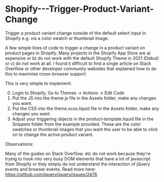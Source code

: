 # Shopify---Trigger-Product-Variant-Change
Trigger a product variant change outside of the default select input in Shopify e.g. via a color swatch or thumbnail image.

A few simple lines of code to trigger a change in a product variant on product pages in Shopify. Many projects in the Shopify App Store are a) expensive or b) do not work with the default Shopify Theme in 2021 (Debut) or c) do not work at all. I found it difficult to find a single article on Stack Overflow or other developer community websites that explained how to do this to maximise cross-browser support.

This is very simple to implement:

0. Login to Shopify, Go to Themes -> Actions -> Edit Code
1. Put the JS into the theme.js file in the Assets folder, make any changes you want.
2. Put the CSS into the theme.scss.liquid file in the Assets folder, make any changes you want.
3. Adjust your triggering objects in the product-template.liquid file in the Snippets folder from the example provided. These are the color swatches or thumbnail images that you want the user to be able to click on to change the active product variant.

Observations:

Many of the guides on Stack Overflow, etc do not work because they're trying to hook into very busy DOM elements that have a lot of javascript from Shopify or they simply do not understand the interaction of jQuery events and browser events. Read more here: https://github.com/jquery/jquery/issues/2476
